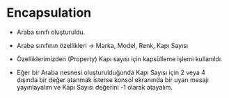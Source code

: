 # Encapsulation
*  Araba sınıfı oluşturuldu.

*  Araba sınıfının özellikleri -> Marka, Model, Renk, Kapı Sayısı

*  Özelliklerimizden (Property) Kapı sayısı için kapsülleme işlemi kullanıldı.

*  Eğer bir Araba nesnesi oluşturulduğunda Kapı Sayısı için 2 veya 4 dışında bir değer atanmak isterse konsol ekranında bir uyarı mesajı yayınlayalım
  ve Kapı Sayısı değerini -1 olarak atayalım.
